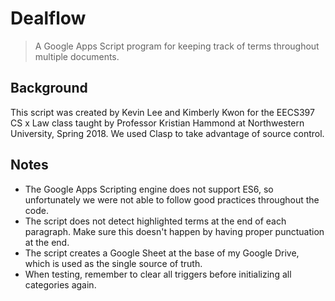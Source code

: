 # Dealflow
> A Google Apps Script program for keeping track of terms throughout multiple documents.

## Background
This script was created by Kevin Lee and Kimberly Kwon for the EECS397 CS x Law class taught by Professor Kristian Hammond at Northwestern University, Spring 2018. 
We used Clasp to take advantage of source control. 

## Notes
* The Google Apps Scripting engine does not support ES6, so unfortunately we were not able to follow good practices throughout the code.
* The script does not detect highlighted terms at the end of each paragraph. Make sure this doesn't happen by having proper punctuation at the end.
* The script creates a Google Sheet at the base of my Google Drive, which is used as the single source of truth. 
* When testing, remember to clear all triggers before initializing all categories again.
